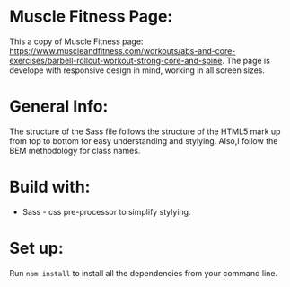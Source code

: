 # Muscle Fitness Page:
This a copy of Muscle Fitness page: https://www.muscleandfitness.com/workouts/abs-and-core-exercises/barbell-rollout-workout-strong-core-and-spine. The page is develope with responsive design in mind, working in all screen sizes.

# General Info:
The structure of the Sass file follows the structure of the HTML5 mark up from top to bottom for easy understanding and stylying. Also,I follow the BEM methodology for class names.

# Build with:
- Sass - css pre-processor to simplify stylying.

# Set up:
Run `npm install` to install all the dependencies from your command line.

